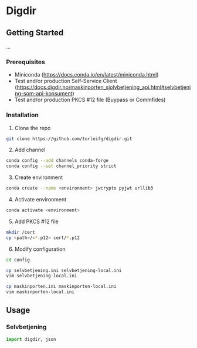 # Digdir

## Getting Started

...

### Prerequisites

* Miniconda (https://docs.conda.io/en/latest/miniconda.html)
* Test and/or production Self-Service Client (https://docs.digdir.no/maskinporten_sjolvbetjening_api.html#selvbetjening-som-api-konsument)
* Test and/or production PKCS #12 file (Buypass or Commfides)

### Installation

1. Clone the repo
```sh
git clone https://github.com/torleifg/digdir.git
```

2. Add channel
```sh
conda config --add channels conda-forge
conda config --set channel_priority strict
```

3. Create environment
```sh
conda create --name <environment> jwcrypto pyjwt urllib3
```

4. Activate environment
```sh
conda activate <environment>
```

5. Add PKCS #12 file
```sh
mkdir /cert
cp <path>/<*.p12> cert/*.p12
```

6. Modify configuration
```sh
cd config

cp selvbetjening.ini selvbetjening-local.ini
vim selvbetjening-local.ini

cp maskinporten.ini maskinporten-local.ini
vim maskinporten-local.ini
```

## Usage

### Selvbetjening

```python
import digdir, json
```



